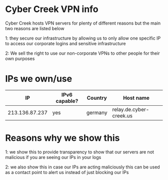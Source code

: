 # Cyber Creek VPN info

Cyber Creek hosts VPN servers for plenty of different reasons but the main two reasons are listed below

1: they secure our infrastructure by allowing us to only allow one specific IP to access our corporate logins and sensitive infrastructure

2: We sell the right to use our non-corporate VPNs to other people for their own purposes

# IPs we own/use

|IP|IPv6 capable?|Country|Host name|
|-|-|-|-|
|213.136.87.237|yes|germany|relay.de.cyber-creek.us|

# Reasons why we show this

1: we show this to provide transparency to show that our servers are not malicious if you are seeing our IPs in your logs

2: we also show this in case our IPs are acting maliciously this can be used as a contact point to alert us instead of just blocking our IPs
